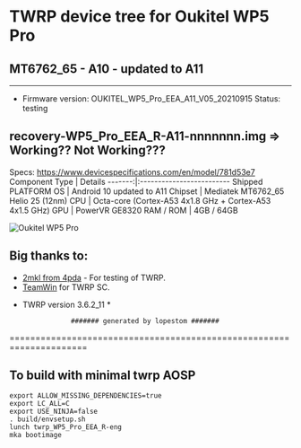 # TWRP device tree for Oukitel WP5 Pro
## MT6762_65 - A10 - updated to A11
---------------
- Firmware version: OUKITEL_WP5_Pro_EEA_A11_V05_20210915
Status: testing

recovery-WP5_Pro_EEA_R-A11-nnnnnnn.img => Working?? Not Working???
------------------------------------


Specs: https://www.devicespecifications.com/en/model/781d53e7
Component Type | Details
-------:|:-------------------------
Shipped PLATFORM OS	 |  Android 10 updated to A11
Chipset	     |  Mediatek MT6762_65 Helio 25 (12nm)
CPU	         |  Octa-core (Cortex-A53 4x1.8 GHz + Cortex-A53 4x1.5 GHz)
GPU	         |  PowerVR GE8320
RAM / ROM	         |  4GB / 64GB


![Oukitel WP5 Pro](https://cdn-files.kimovil.com/default/0004/85/thumb_384707_default_big.jpeg)

## Big thanks to:
- [2mkl from 4pda](https://4pda.to/forum/index.php?showuser=254002) - For testing of TWRP.<br/>
- [TeamWin](https://github.com/TeamWin) for TWRP SC.
* TWRP version 3.6.2_11 *

                  ####### generated by lopestom #######
===================================================================== 


## To build with minimal twrp AOSP
```
export ALLOW_MISSING_DEPENDENCIES=true
export LC_ALL=C
export USE_NINJA=false
. build/envsetup.sh
lunch twrp_WP5_Pro_EEA_R-eng
mka bootimage
```

